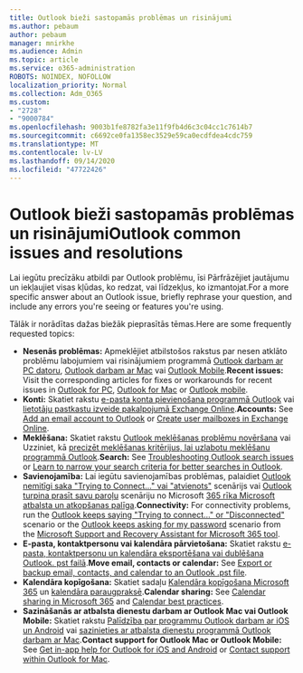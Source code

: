 ```yaml
---
title: Outlook bieži sastopamās problēmas un risinājumi
ms.author: pebaum
author: pebaum
manager: mnirkhe
ms.audience: Admin
ms.topic: article
ms.service: o365-administration
ROBOTS: NOINDEX, NOFOLLOW
localization_priority: Normal
ms.collection: Adm_O365
ms.custom:
- "2728"
- "9000784"
ms.openlocfilehash: 9003b1fe8782fa3e11f9fb4d6c3c04cc1c7614b7
ms.sourcegitcommit: c6692ce0fa1358ec3529e59ca0ecdfdea4cdc759
ms.translationtype: MT
ms.contentlocale: lv-LV
ms.lasthandoff: 09/14/2020
ms.locfileid: "47722426"
---
```

# <a name="outlook-common-issues-and-resolutions"></a><span data-ttu-id="d4a1c-102">Outlook bieži sastopamās problēmas un risinājumi</span><span class="sxs-lookup"><span data-stu-id="d4a1c-102">Outlook common issues and resolutions</span></span>

<span data-ttu-id="d4a1c-103">Lai iegūtu precīzāku atbildi par Outlook problēmu, īsi Pārfrāzējiet jautājumu un iekļaujiet visas kļūdas, ko redzat, vai līdzekļus, ko izmantojat.</span><span class="sxs-lookup"><span data-stu-id="d4a1c-103">For a more specific answer about an Outlook issue, briefly rephrase your question, and include any errors you're seeing or features you're using.</span></span>

<span data-ttu-id="d4a1c-104">Tālāk ir norādītas dažas biežāk pieprasītās tēmas.</span><span class="sxs-lookup"><span data-stu-id="d4a1c-104">Here are some frequently requested topics:</span></span>

- <span data-ttu-id="d4a1c-105">**Nesenās problēmas:**  Apmeklējiet atbilstošos rakstus par nesen atklāto problēmu labojumiem vai risinājumiem programmā  [Outlook darbam ar PC datoru](https://support.office.com/article/ecf61305-f84f-4e13-bb73-95a214ac1230),  [Outlook darbam ar Mac](https://support.office.com/article/54afa5e3-db38-422a-9d94-3b55330ded8e)  vai  [Outlook Mobile](https://support.office.com/article/a264ef01-9c88-48fb-9285-7017e4f31f02).</span><span class="sxs-lookup"><span data-stu-id="d4a1c-105">**Recent issues:**  Visit the corresponding articles for fixes or workarounds for recent issues in  [Outlook for PC](https://support.office.com/article/ecf61305-f84f-4e13-bb73-95a214ac1230),  [Outlook for Mac](https://support.office.com/article/54afa5e3-db38-422a-9d94-3b55330ded8e)  or  [Outlook mobile](https://support.office.com/article/a264ef01-9c88-48fb-9285-7017e4f31f02).</span></span>
- <span data-ttu-id="d4a1c-106">**Konti:**  Skatiet rakstu  [e-pasta konta pievienošana programmā Outlook](https://support.office.com/article/6e27792a-9267-4aa4-8bb6-c84ef146101b)  vai  [lietotāju pastkastu izveide pakalpojumā Exchange Online](https://docs.microsoft.com/Exchange/recipients-in-exchange-online/create-user-mailboxes).</span><span class="sxs-lookup"><span data-stu-id="d4a1c-106">**Accounts:**  See  [Add an email account to Outlook](https://support.office.com/article/6e27792a-9267-4aa4-8bb6-c84ef146101b)  or  [Create user mailboxes in Exchange Online](https://docs.microsoft.com/Exchange/recipients-in-exchange-online/create-user-mailboxes).</span></span>
- <span data-ttu-id="d4a1c-107">**Meklēšana:**  Skatiet rakstu  [Outlook meklēšanas problēmu novēršana](https://support.office.com/article/2556b11f-f4d8-46be-b0a7-de33a3f4f066)  vai Uzziniet, kā  [precizēt meklēšanas kritērijus, lai uzlabotu meklēšanu programmā Outlook](https://support.office.com/article/D824D1E9-A255-4C8A-8553-276FB895A8DA).</span><span class="sxs-lookup"><span data-stu-id="d4a1c-107">**Search:**  See  [Troubleshooting Outlook search issues](https://support.office.com/article/2556b11f-f4d8-46be-b0a7-de33a3f4f066)  or  [Learn to narrow your search criteria for better searches in Outlook](https://support.office.com/article/D824D1E9-A255-4C8A-8553-276FB895A8DA).</span></span>
- <span data-ttu-id="d4a1c-108">**Savienojamība:**  Lai iegūtu savienojamības problēmas, palaidiet  [Outlook nemitīgi saka "Trying to Connect..." vai "atvienots"](https://aka.ms/SaRA-OutlookDisconnect)  scenārijs vai  [Outlook turpina prasīt savu paroļu](https://aka.ms/SaRA-OutlookPwdPrompt)  scenāriju no Microsoft  [365 rīka Microsoft atbalsta un atkopšanas palīga](https://diagnostics.outlook.com/#/).</span><span class="sxs-lookup"><span data-stu-id="d4a1c-108">**Connectivity:**  For connectivity problems, run the  [Outlook keeps saying "Trying to connect…" or "Disconnected"](https://aka.ms/SaRA-OutlookDisconnect)  scenario or the  [Outlook keeps asking for my password](https://aka.ms/SaRA-OutlookPwdPrompt)  scenario from the  [Microsoft Support and Recovery Assistant for Microsoft 365 tool](https://diagnostics.outlook.com/#/).</span></span>
- <span data-ttu-id="d4a1c-109">**E-pasta, kontaktpersonu vai kalendāra pārvietošana:**  Skatiet rakstu  [e-pasta, kontaktpersonu un kalendāra eksportēšana vai dublēšana Outlook. pst failā](https://support.office.com/article/14252b52-3075-4e9b-be4e-ff9ef1068f91).</span><span class="sxs-lookup"><span data-stu-id="d4a1c-109">**Move email, contacts or calendar:**  See  [Export or backup email, contacts, and calendar to an Outlook .pst file](https://support.office.com/article/14252b52-3075-4e9b-be4e-ff9ef1068f91).</span></span>
- <span data-ttu-id="d4a1c-110">**Kalendāra kopīgošana:**  Skatiet sadaļu  [Kalendāra kopīgošana Microsoft 365](https://support.office.com/article/b576ecc3-0945-4d75-85f1-5efafb8a37b4)  un  [kalendāra paraugpraksē](https://support.office.com/article/D93F72D3-2361-4E0D-8D6A-5C4939C17F39).</span><span class="sxs-lookup"><span data-stu-id="d4a1c-110">**Calendar sharing:**  See  [Calendar sharing in Microsoft 365](https://support.office.com/article/b576ecc3-0945-4d75-85f1-5efafb8a37b4)  and  [Calendar best practices](https://support.office.com/article/D93F72D3-2361-4E0D-8D6A-5C4939C17F39).</span></span>
- <span data-ttu-id="d4a1c-111">**Sazināšanās ar atbalsta dienestu darbam ar Outlook Mac vai Outlook Mobile:**  Skatiet rakstu  [Palīdzība par programmu Outlook darbam ar iOS un Android](https://support.office.com/article/218a22d1-9fa5-4889-b689-de1c63493243)  vai  [sazinieties ar atbalsta dienestu programmā Outlook darbam ar Mac](https://support.office.com/article/d0410177-8e65-4487-93f7-206a3a3d71a8).</span><span class="sxs-lookup"><span data-stu-id="d4a1c-111">**Contact support for Outlook Mac or Outlook Mobile:**  See  [Get in-app help for Outlook for iOS and Android](https://support.office.com/article/218a22d1-9fa5-4889-b689-de1c63493243)  or  [Contact support within Outlook for Mac](https://support.office.com/article/d0410177-8e65-4487-93f7-206a3a3d71a8).</span></span>
